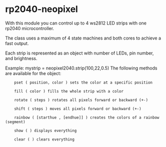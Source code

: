 # rp2040-neopixel

With this module you can control up to 4 ws2812 LED strips with one rp2040 microcontroller.

The class uses a maximum of 4 state machines and both cores to achieve a fast output.

Each strip is represented as an object with number of LEDs, pin number, and brightness.

Example:
mystrip = neopixel2040.strip(100,22,0.5)
The following methods are available for the object:

        pset ( position, color ) sets the color at a specific position

        fill ( color ) fills the whole strip with a color

        rotate ( steps ) rotates all pixels forward or backward (+-)

        shift ( steps ) moves all pixels forward or backward (+-)

        rainbow ( [starthue , [endhue]] ) creates the colors of a rainbow (segment)

        show ( ) displays everything

        clear ( ) clears everything
